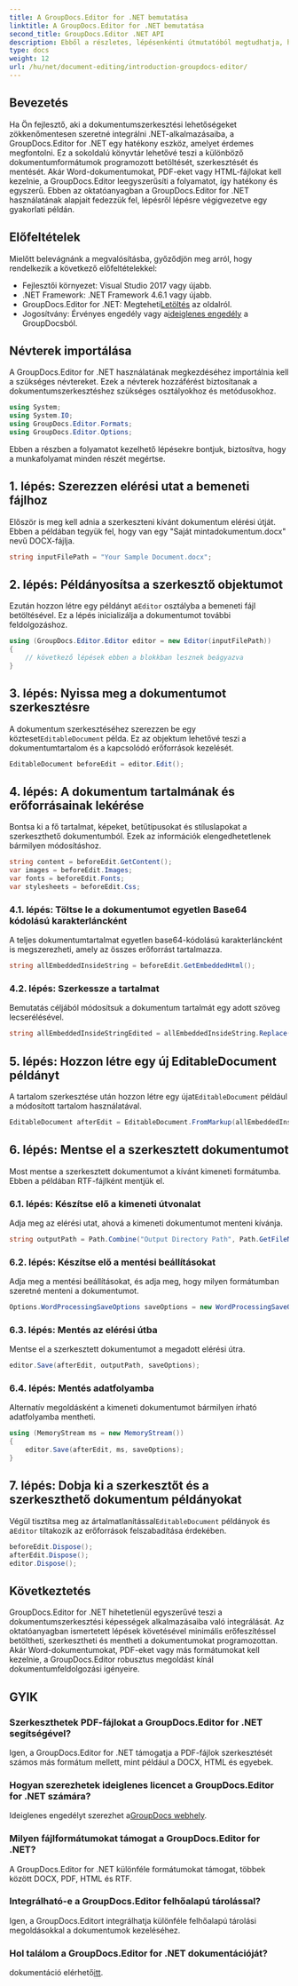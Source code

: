 ```yaml
---
title: A GroupDocs.Editor for .NET bemutatása
linktitle: A GroupDocs.Editor for .NET bemutatása
second_title: GroupDocs.Editor .NET API
description: Ebből a részletes, lépésenkénti útmutatóból megtudhatja, hogyan használhatja a GroupDocs.Editor for .NET programot dokumentumok programozott szerkesztésére.
type: docs
weight: 12
url: /hu/net/document-editing/introduction-groupdocs-editor/
---
```

## Bevezetés 
Ha Ön fejlesztő, aki a dokumentumszerkesztési lehetőségeket zökkenőmentesen szeretné integrálni .NET-alkalmazásaiba, a GroupDocs.Editor for .NET egy hatékony eszköz, amelyet érdemes megfontolni. Ez a sokoldalú könyvtár lehetővé teszi a különböző dokumentumformátumok programozott betöltését, szerkesztését és mentését. Akár Word-dokumentumokat, PDF-eket vagy HTML-fájlokat kell kezelnie, a GroupDocs.Editor leegyszerűsíti a folyamatot, így hatékony és egyszerű. Ebben az oktatóanyagban a GroupDocs.Editor for .NET használatának alapjait fedezzük fel, lépésről lépésre végigvezetve egy gyakorlati példán.
## Előfeltételek
Mielőtt belevágnánk a megvalósításba, győződjön meg arról, hogy rendelkezik a következő előfeltételekkel:
- Fejlesztői környezet: Visual Studio 2017 vagy újabb.
- .NET Framework: .NET Framework 4.6.1 vagy újabb.
-  GroupDocs.Editor for .NET: Megteheti[Letöltés](https://releases.groupdocs.com/editor/net/) az oldalról.
-  Jogosítvány: Érvényes engedély vagy a[ideiglenes engedély](https://purchase.groupdocs.com/temporary-license/) a GroupDocsból.
## Névterek importálása
A GroupDocs.Editor for .NET használatának megkezdéséhez importálnia kell a szükséges névtereket. Ezek a névterek hozzáférést biztosítanak a dokumentumszerkesztéshez szükséges osztályokhoz és metódusokhoz.
```csharp
using System;
using System.IO;
using GroupDocs.Editor.Formats;
using GroupDocs.Editor.Options;
```

Ebben a részben a folyamatot kezelhető lépésekre bontjuk, biztosítva, hogy a munkafolyamat minden részét megértse.
## 1. lépés: Szerezzen elérési utat a bemeneti fájlhoz
Először is meg kell adnia a szerkeszteni kívánt dokumentum elérési útját. Ebben a példában tegyük fel, hogy van egy "Saját mintadokumentum.docx" nevű DOCX-fájlja.
```csharp
string inputFilePath = "Your Sample Document.docx";
```
## 2. lépés: Példányosítsa a szerkesztő objektumot
 Ezután hozzon létre egy példányt a`Editor` osztályba a bemeneti fájl betöltésével. Ez a lépés inicializálja a dokumentumot további feldolgozáshoz.
```csharp
using (GroupDocs.Editor.Editor editor = new Editor(inputFilePath))
{
    // következő lépések ebben a blokkban lesznek beágyazva
}
```
## 3. lépés: Nyissa meg a dokumentumot szerkesztésre
 A dokumentum szerkesztéséhez szerezzen be egy közteset`EditableDocument` példa. Ez az objektum lehetővé teszi a dokumentumtartalom és a kapcsolódó erőforrások kezelését.
```csharp
EditableDocument beforeEdit = editor.Edit();
```
## 4. lépés: A dokumentum tartalmának és erőforrásainak lekérése
Bontsa ki a fő tartalmat, képeket, betűtípusokat és stíluslapokat a szerkeszthető dokumentumból. Ezek az információk elengedhetetlenek bármilyen módosításhoz.
```csharp
string content = beforeEdit.GetContent();
var images = beforeEdit.Images;
var fonts = beforeEdit.Fonts;
var stylesheets = beforeEdit.Css;
```
### 4.1. lépés: Töltse le a dokumentumot egyetlen Base64 kódolású karakterláncként
A teljes dokumentumtartalmat egyetlen base64-kódolású karakterláncként is megszerezheti, amely az összes erőforrást tartalmazza.
```csharp
string allEmbeddedInsideString = beforeEdit.GetEmbeddedHtml();
```
### 4.2. lépés: Szerkessze a tartalmat
Bemutatás céljából módosítsuk a dokumentum tartalmát egy adott szöveg lecserélésével.
```csharp
string allEmbeddedInsideStringEdited = allEmbeddedInsideString.Replace("Subtitle", "Edited subtitle");
```
## 5. lépés: Hozzon létre egy új EditableDocument példányt
 A tartalom szerkesztése után hozzon létre egy újat`EditableDocument` például a módosított tartalom használatával.
```csharp
EditableDocument afterEdit = EditableDocument.FromMarkup(allEmbeddedInsideStringEdited, null);
```
## 6. lépés: Mentse el a szerkesztett dokumentumot
Most mentse a szerkesztett dokumentumot a kívánt kimeneti formátumba. Ebben a példában RTF-fájlként mentjük el.
### 6.1. lépés: Készítse elő a kimeneti útvonalat
Adja meg az elérési utat, ahová a kimeneti dokumentumot menteni kívánja.
```csharp
string outputPath = Path.Combine("Output Directory Path", Path.GetFileNameWithoutExtension(inputFilePath) + ".rtf");
```
### 6.2. lépés: Készítse elő a mentési beállításokat
Adja meg a mentési beállításokat, és adja meg, hogy milyen formátumban szeretné menteni a dokumentumot.
```csharp
Options.WordProcessingSaveOptions saveOptions = new WordProcessingSaveOptions(WordProcessingFormats.Rtf);
```
### 6.3. lépés: Mentés az elérési útba
Mentse el a szerkesztett dokumentumot a megadott elérési útra.
```csharp
editor.Save(afterEdit, outputPath, saveOptions);
```
### 6.4. lépés: Mentés adatfolyamba
Alternatív megoldásként a kimeneti dokumentumot bármilyen írható adatfolyamba mentheti.
```csharp
using (MemoryStream ms = new MemoryStream())
{
    editor.Save(afterEdit, ms, saveOptions);
}
```
## 7. lépés: Dobja ki a szerkesztőt és a szerkeszthető dokumentum példányokat
 Végül tisztítsa meg az ártalmatlanítással`EditableDocument` példányok és a`Editor` tiltakozik az erőforrások felszabadítása érdekében.
```csharp
beforeEdit.Dispose();
afterEdit.Dispose();
editor.Dispose();
```

## Következtetés
GroupDocs.Editor for .NET hihetetlenül egyszerűvé teszi a dokumentumszerkesztési képességek alkalmazásaiba való integrálását. Az oktatóanyagban ismertetett lépések követésével minimális erőfeszítéssel betöltheti, szerkesztheti és mentheti a dokumentumokat programozottan. Akár Word-dokumentumokat, PDF-eket vagy más formátumokat kell kezelnie, a GroupDocs.Editor robusztus megoldást kínál dokumentumfeldolgozási igényeire.
## GYIK
### Szerkeszthetek PDF-fájlokat a GroupDocs.Editor for .NET segítségével?
Igen, a GroupDocs.Editor for .NET támogatja a PDF-fájlok szerkesztését számos más formátum mellett, mint például a DOCX, HTML és egyebek.
### Hogyan szerezhetek ideiglenes licencet a GroupDocs.Editor for .NET számára?
 Ideiglenes engedélyt szerezhet a[GroupDocs webhely](https://purchase.groupdocs.com/temporary-license/).
### Milyen fájlformátumokat támogat a GroupDocs.Editor for .NET?
A GroupDocs.Editor for .NET különféle formátumokat támogat, többek között DOCX, PDF, HTML és RTF.
### Integrálható-e a GroupDocs.Editor felhőalapú tárolással?
Igen, a GroupDocs.Editort integrálhatja különféle felhőalapú tárolási megoldásokkal a dokumentumok kezeléséhez.
### Hol találom a GroupDocs.Editor for .NET dokumentációját?
 dokumentáció elérhető[itt](https://reference.groupdocs.com/editor/net/).
